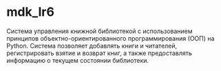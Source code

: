 # mdk_lr6
Cистема управления книжной библиотекой с использованием принципов объектно-ориентированного программирования (ООП) на Python. Система позволяет добавлять книги и читателей, регистрировать взятие и возврат книг, а также предоставлять информацию о текущем состоянии библиотеки.
